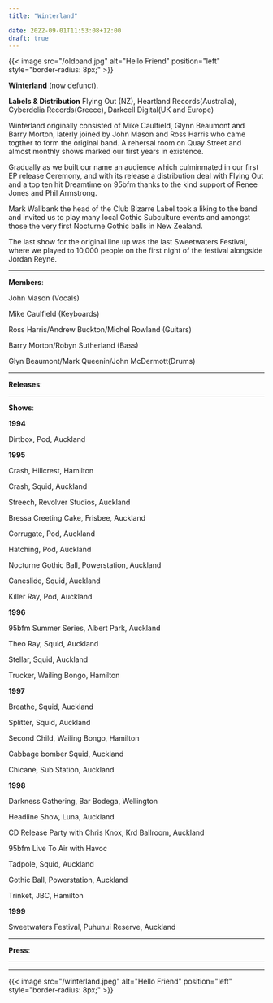 ```yaml
---
title: "Winterland"

date: 2022-09-01T11:53:08+12:00
draft: true
---
```



{{< image src="/oldband.jpg" alt="Hello Friend" position="left" style="border-radius: 8px;" >}}


**Winterland** (now defunct).

**Labels & Distribution**
Flying Out (NZ), Heartland Records(Australia), Cyberdelia Records(Greece), Darkcell Digital(UK and Europe)


Winterland originally consisted of Mike Caulfield, Glynn Beaumont and Barry Morton, laterly joined by John Mason and Ross Harris who came
togther to form the original band. A rehersal room on Quay Street and almost monthly shows marked our first years in existence.

Gradually as we built our name an audience which culminmated in our first EP release Ceremony, and with its release a distribution deal with Flying Out and
a top ten hit Dreamtime on 95bfm thanks to the kind support of Renee Jones and Phil Armstrong.

Mark Wallbank the head of the Club Bizarre Label took a liking to the band and invited us to play many local Gothic Subculture events and amongst those the very first Nocturne Gothic balls in New Zealand.       

The last show for the original line up was the last Sweetwaters Festival, where we played to 10,000 people on the first night of the festival alongside Jordan Reyne.


---
**Members**:

John Mason (Vocals)

Mike Caulfield (Keyboards)

Ross Harris/Andrew Buckton/Michel Rowland (Guitars)

Barry Morton/Robyn Sutherland (Bass)

Glyn Beaumont/Mark Queenin/John McDermott(Drums) 

---
**Releases**:

---
**Shows**:

**1994**

Dirtbox, Pod, Auckland

**1995**

Crash, Hillcrest, Hamilton   

Crash, Squid, Auckland

Streech, Revolver Studios, Auckland

Bressa Creeting Cake, Frisbee, Auckland

Corrugate, Pod, Auckland

Hatching, Pod, Auckland

Nocturne Gothic Ball, Powerstation, Auckland

Caneslide, Squid, Auckland 

Killer Ray, Pod, Auckland

**1996** 

95bfm Summer Series, Albert Park, Auckland

Theo Ray, Squid, Auckland

Stellar, Squid, Auckland

Trucker, Wailing Bongo, Hamilton

**1997** 

Breathe, Squid, Auckland

Splitter, Squid, Auckland

Second Child, Wailing Bongo, Hamilton  

Cabbage bomber Squid, Auckland

Chicane, Sub Station, Auckland

**1998** 

Darkness Gathering, Bar Bodega, Wellington

Headline Show, Luna, Auckland 

CD Release Party with Chris Knox, Krd Ballroom, Auckland 

95bfm Live To Air with Havoc

Tadpole, Squid, Auckland

Gothic Ball, Powerstation, Auckland

Trinket, JBC, Hamilton

**1999**

Sweetwaters Festival, Puhunui Reserve, Auckland 

---
**Press**:

---

---


{{< image src="/winterland.jpeg" alt="Hello Friend" position="left" style="border-radius: 8px;" >}}
